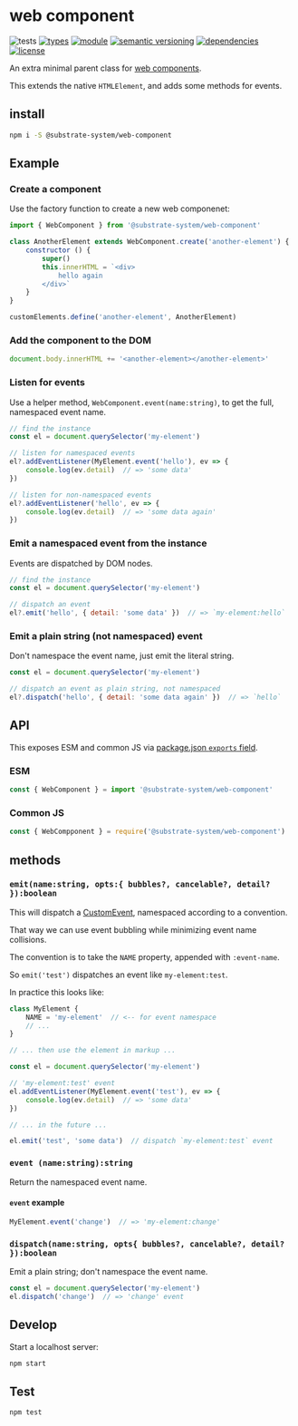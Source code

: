 # web component
![tests](https://github.com/substrate-system/web-component/actions/workflows/nodejs.yml/badge.svg)
[![types](https://img.shields.io/npm/types/@substrate-system/web-component?style=flat-square)](README.md)
[![module](https://img.shields.io/badge/module-ESM%2FCJS-blue?style=flat-square)](README.md)
[![semantic versioning](https://img.shields.io/badge/semver-2.0.0-blue?logo=semver&style=flat-square)](https://semver.org/)
[![dependencies](https://img.shields.io/badge/dependencies-zero-brightgreen.svg?style=flat-square)](package.json)
[![license](https://img.shields.io/badge/license-MIT-brightgreen.svg?style=flat-square)](LICENSE)

An extra minimal parent class for [web components](https://developer.mozilla.org/en-US/docs/Web/API/Web_components).

This extends the native `HTMLElement`, and adds some methods for events.

## install

```sh
npm i -S @substrate-system/web-component
```

## Example

### Create a component
Use the factory function to create a new web componenet:

```js
import { WebComponent } from '@substrate-system/web-component'

class AnotherElement extends WebComponent.create('another-element') {
    constructor () {
        super()
        this.innerHTML = `<div>
            hello again
        </div>`
    }
}

customElements.define('another-element', AnotherElement)
```

### Add the component to the DOM
```js
document.body.innerHTML += '<another-element></another-element>'
```

### Listen for events

Use a helper method, `WebComponent.event(name:string)`, to get the full,
namespaced event name.

```js
// find the instance
const el = document.querySelector('my-element')

// listen for namespaced events
el?.addEventListener(MyElement.event('hello'), ev => {
    console.log(ev.detail)  // => 'some data'
})

// listen for non-namespaced events
el?.addEventListener('hello', ev => {
    console.log(ev.detail)  // => 'some data again'
})
```

### Emit a namespaced event from the instance
Events are dispatched by DOM nodes.

```js
// find the instance
const el = document.querySelector('my-element')

// dispatch an event
el?.emit('hello', { detail: 'some data' })  // => `my-element:hello`
```

### Emit a plain string (not namespaced) event
Don't namespace the event name, just emit the literal string.

```js
const el = document.querySelector('my-element')

// dispatch an event as plain string, not namespaced
el?.dispatch('hello', { detail: 'some data again' })  // => `hello`
```

## API

This exposes ESM and common JS via [package.json `exports` field](https://nodejs.org/api/packages.html#exports).

### ESM
```js
const { WebComponent } = import '@substrate-system/web-component'
```

### Common JS
```js
const { WebCompponent } = require('@substrate-system/web-component')
```

## methods

### `emit(name:string, opts:{ bubbles?, cancelable?, detail? }):boolean`

This will dispatch a [CustomEvent](https://developer.mozilla.org/en-US/docs/Web/Events/Creating_and_triggering_events), namespaced according to a convention.

That way we can use event bubbling while minimizing event name collisions.

The convention is to take the `NAME` property, appended with `:event-name`.

So `emit('test')` dispatches an event like `my-element:test`.

In practice this looks like:

```js
class MyElement {
    NAME = 'my-element'  // <-- for event namespace
    // ...
}

// ... then use the element in markup ...

const el = document.querySelector('my-element')

// 'my-element:test' event
el.addEventListener(MyElement.event('test'), ev => {
    console.log(ev.detail)  // => 'some data'
})

// ... in the future ...

el.emit('test', 'some data')  // dispatch `my-element:test` event
```

### `event (name:string):string`
Return the namespaced event name.

#### `event` example

```js
MyElement.event('change')  // => 'my-element:change'
```

### `dispatch(name:string, opts{ bubbles?, cancelable?, detail? }):boolean`

Emit a plain string; don't namespace the event name.

```js
const el = document.querySelector('my-element')
el.dispatch('change')  // => 'change' event
```

## Develop
Start a localhost server:

```sh
npm start
```

## Test

```sh
npm test
```
